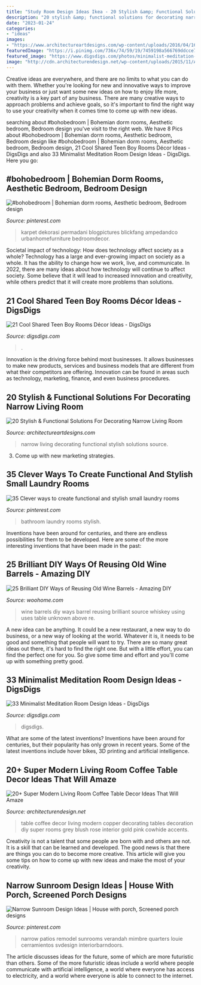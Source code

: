 ```yaml
---
title: "Study Room Design Ideas Ikea - 20 Stylish &amp; Functional Solutions For Decorating Narrow Living Room"
description: "20 stylish &amp; functional solutions for decorating narrow living room"
date: "2023-01-24"
categories:
- "ideas"
images:
- "https://www.architectureartdesigns.com/wp-content/uploads/2016/04/16-24.jpg"
featuredImage: "https://i.pinimg.com/736x/74/59/19/7459198a566769ddcce74eb141c2cf40.jpg"
featured_image: "https://www.digsdigs.com/photos/minimalist-meditation-room-design-ideas-23.jpg"
image: "http://cdn.architecturendesign.net/wp-content/uploads/2015/11/AD-15-copper-coffee-table-decor-ideas.jpg"
---
```



Creative ideas are everywhere, and there are no limits to what you can do with them. Whether you're looking for new and innovative ways to improve your business or just want some new ideas on how to enjoy life more, creativity is a key part of any business. There are many creative ways to approach problems and achieve goals, so it's important to find the right way to use your creativity when it comes time to come up with new ideas.

	

		
searching about #bohobedroom | Bohemian dorm rooms, Aesthetic bedroom, Bedroom design you've visit to the right web. We have 8 Pics about #bohobedroom | Bohemian dorm rooms, Aesthetic bedroom, Bedroom design like #bohobedroom | Bohemian dorm rooms, Aesthetic bedroom, Bedroom design, 21 Cool Shared Teen Boy Rooms Décor Ideas - DigsDigs and also 33 Minimalist Meditation Room Design Ideas - DigsDigs. Here you go:
		
    
## #bohobedroom | Bohemian Dorm Rooms, Aesthetic Bedroom, Bedroom Design

<img loading=lazy src="https://i.pinimg.com/736x/b0/56/3e/b0563e6eec2b456715dd42f23b7e410c.jpg" onerror="this.onerror=null;this.src='https://tse2.mm.bing.net/th?id=OIP.xJ9SBsAchgWh1BTzR6HrGwHaLH&amp;pid=15.1';" alt="#bohobedroom | Bohemian dorm rooms, Aesthetic bedroom, Bedroom design">

_Source: pinterest.com_

>karpet dekorasi permadani blogpictures blickfang ampedandco urbanhomefurniture bedroomdecor. 

	

Societal impact of technology: How does technology affect society as a whole?
Technology has a large and ever-growing impact on society as a whole. It has the ability to change how we work, live, and communicate. In 2022, there are many ideas about how technology will continue to affect society. Some believe that it will lead to increased innovation and creativity, while others predict that it will create more problems than solutions.

    
## 21 Cool Shared Teen Boy Rooms Décor Ideas - DigsDigs

<img loading=lazy src="https://www.digsdigs.com/photos/cool-shared-teen-boy-rooms-decor-ideas-1.jpg" onerror="this.onerror=null;this.src='https://tse3.mm.bing.net/th?id=OIP.tBFWMzvjAI4siFnX_akvFQAAAA&amp;pid=15.1';" alt="21 Cool Shared Teen Boy Rooms Décor Ideas - DigsDigs">

_Source: digsdigs.com_

>. 

	

Innovation is the driving force behind most businesses. It allows businesses to make new products, services and business models that are different from what their competitors are offering. Innovation can be found in areas such as technology, marketing, finance, and even business procedures.

    
## 20 Stylish &amp; Functional Solutions For Decorating Narrow Living Room

<img loading=lazy src="https://www.architectureartdesigns.com/wp-content/uploads/2016/04/16-24.jpg" onerror="this.onerror=null;this.src='https://tse1.mm.bing.net/th?id=OIP.ssqSVvoB4xA65ATaqxANfAHaKd&amp;pid=15.1';" alt="20 Stylish &amp; Functional Solutions For Decorating Narrow Living Room">

_Source: architectureartdesigns.com_

>narrow living decorating functional stylish solutions source. 

	

3. Come up with new marketing strategies.

    
## 35 Clever Ways To Create Functional And Stylish Small Laundry Rooms

<img loading=lazy src="https://i.pinimg.com/736x/c9/fc/89/c9fc897bf71c443c67cdc39af0dbfb33.jpg" onerror="this.onerror=null;this.src='https://tse4.mm.bing.net/th?id=OIP._SeWE7ay9d4wvowo5zxn3QHaLY&amp;pid=15.1';" alt="35 Clever ways to create functional and stylish small laundry rooms">

_Source: pinterest.com_

>bathroom laundry rooms stylish. 

	

Inventions have been around for centuries, and there are endless possibilities for them to be developed. Here are some of the more interesting inventions that have been made in the past:

    
## 25 Brilliant DIY Ways Of Reusing Old Wine Barrels - Amazing DIY

<img loading=lazy src="http://www.woohome.com/wp-content/uploads/2013/12/DIY-Ways-To-Re-Use-Wine-Barrels-17-2.jpg" onerror="this.onerror=null;this.src='https://tse2.mm.bing.net/th?id=OIP.6XwPg63DxlD0lkRxx5iwwwHaJ4&amp;pid=15.1';" alt="25 Brilliant DIY Ways of Reusing Old Wine Barrels - Amazing DIY">

_Source: woohome.com_

>wine barrels diy ways barrel reusing brilliant source whiskey using uses table unknown above re. 

	

A new idea can be anything. It could be a new restaurant, a new way to do business, or a new way of looking at the world. Whatever it is, it needs to be good and something that people will want to try. There are so many great ideas out there, it's hard to find the right one. But with a little effort, you can find the perfect one for you. So give some time and effort and you'll come up with something pretty good.

    
## 33 Minimalist Meditation Room Design Ideas - DigsDigs

<img loading=lazy src="https://www.digsdigs.com/photos/minimalist-meditation-room-design-ideas-23.jpg" onerror="this.onerror=null;this.src='https://tse1.mm.bing.net/th?id=OIP.lXPdCWQ-SRQBOiCOCq8jdwHaLQ&amp;pid=15.1';" alt="33 Minimalist Meditation Room Design Ideas - DigsDigs">

_Source: digsdigs.com_

>digsdigs. 

	

What are some of the latest inventions?
Inventions have been around for centuries, but their popularity has only grown in recent years. Some of the latest inventions include hover bikes, 3D printing and artificial intelligence.

    
## 20+ Super Modern Living Room Coffee Table Decor Ideas That Will Amaze

<img loading=lazy src="http://cdn.architecturendesign.net/wp-content/uploads/2015/11/AD-15-copper-coffee-table-decor-ideas.jpg" onerror="this.onerror=null;this.src='https://tse4.mm.bing.net/th?id=OIP.4KAjhspJ70FnpTNbHf7fUQHaLH&amp;pid=15.1';" alt="20+ Super Modern Living Room Coffee Table Decor Ideas That Will Amaze">

_Source: architecturendesign.net_

>table coffee decor living modern copper decorating tables decoration diy super rooms grey blush rose interior gold pink cowhide accents. 

	

Creativity is not a talent that some people are born with and others are not. It is a skill that can be learned and developed. The good news is that there are things you can do to become more creative. This article will give you some tips on how to come up with new ideas and make the most of your creativity.

    
## Narrow Sunroom Design Ideas | House With Porch, Screened Porch Designs

<img loading=lazy src="https://i.pinimg.com/736x/74/59/19/7459198a566769ddcce74eb141c2cf40.jpg" onerror="this.onerror=null;this.src='https://tse1.mm.bing.net/th?id=OIP.6fStGqSoiOC8cZjeYbuR_gAAAA&amp;pid=15.1';" alt="Narrow Sunroom Design Ideas | House with porch, Screened porch designs">

_Source: pinterest.com_

>narrow patios remodel sunrooms verandah mimbre quarters louie cerramientos svdesign interiorbarndoors. 

	

The article discusses ideas for the future, some of which are more futuristic than others. Some of the more futuristic ideas include a world where people communicate with artificial intelligence, a world where everyone has access to electricity, and a world where everyone is able to connect to the internet.

